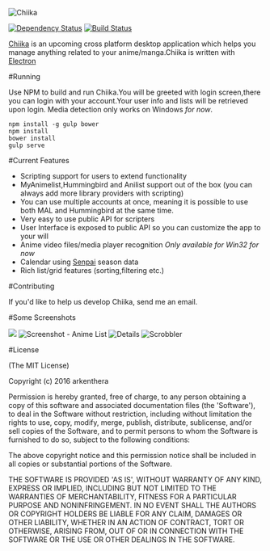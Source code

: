 ![Chiika](https://raw.githubusercontent.com/arkenthera/Chiika/master/resources/icon.png)

[![Dependency Status](https://david-dm.org/arkenthera/chiika.svg)](https://david-dm.org/arkenthera/chiika)
[![Build Status](https://travis-ci.org/arkenthera/Chiika.svg?branch=master)](https://travis-ci.org/arkenthera/Chiika)


[Chiika](http://chiika.moe/) is an upcoming cross platform desktop application which helps you manage anything related to your anime/manga.Chiika is written with [Electron](https://github.com/atom/electron)

#Running

Use NPM to build and run Chiika.You will be greeted with login screen,there you can login with your account.Your user info and lists will be retrieved upon login. Media detection only works on Windows *for now*.

```
npm install -g gulp bower
npm install
bower install
gulp serve

```

#Current Features

- Scripting support for users to extend functionality
- MyAnimelist,Hummingbird and Anilist support out of the box (you can always add more library providers with scripting)
- You can use multiple accounts at once, meaning it is possible to use both MAL and Hummingbird at the same time.
- Very easy to use public API for scripters
- User Interface is exposed to public API so you can customize the app to your will
- Anime video files/media player recognition *Only available for Win32 for now*
- Calendar using [Senpai](http://senpai.moe) season data
- Rich list/grid features (sorting,filtering etc.)


#Contributing

If you'd like to help us develop Chiika, send me an email.


#Some Screenshots

![](http://i.imgur.com/MATNWll.jpg)
![Screenshot - Anime List](http://i.imgur.com/lK4llMI.png)
![Details](http://i.imgur.com/r6KHf7T.png)
![Scrobbler](http://i.imgur.com/gsAtn1L.png)

#License

(The MIT License)

Copyright (c) 2016 arkenthera

Permission is hereby granted, free of charge, to any person obtaining a copy of this software and associated documentation files (the 'Software'), to deal in the Software without restriction, including without limitation the rights to use, copy, modify, merge, publish, distribute, sublicense, and/or sell copies of the Software, and to permit persons to whom the Software is furnished to do so, subject to the following conditions:

The above copyright notice and this permission notice shall be included in all copies or substantial portions of the Software.

THE SOFTWARE IS PROVIDED 'AS IS', WITHOUT WARRANTY OF ANY KIND, EXPRESS OR IMPLIED, INCLUDING BUT NOT LIMITED TO THE WARRANTIES OF MERCHANTABILITY, FITNESS FOR A PARTICULAR PURPOSE AND NONINFRINGEMENT. IN NO EVENT SHALL THE AUTHORS OR COPYRIGHT HOLDERS BE LIABLE FOR ANY CLAIM, DAMAGES OR OTHER LIABILITY, WHETHER IN AN ACTION OF CONTRACT, TORT OR OTHERWISE, ARISING FROM, OUT OF OR IN CONNECTION WITH THE SOFTWARE OR THE USE OR OTHER DEALINGS IN THE SOFTWARE.
